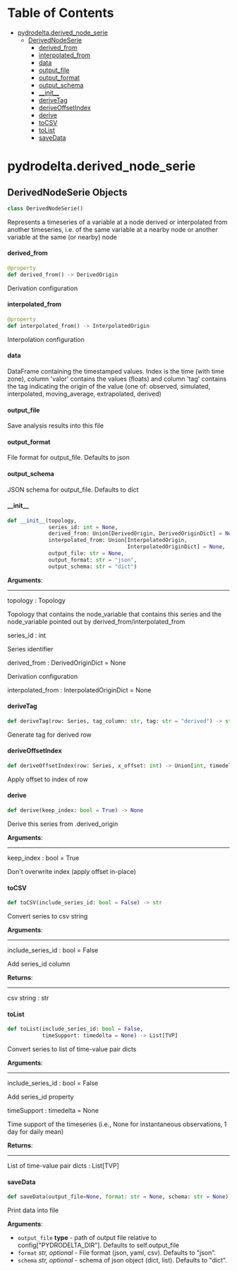 # Table of Contents

* [pydrodelta.derived\_node\_serie](#pydrodelta.derived_node_serie)
  * [DerivedNodeSerie](#pydrodelta.derived_node_serie.DerivedNodeSerie)
    * [derived\_from](#pydrodelta.derived_node_serie.DerivedNodeSerie.derived_from)
    * [interpolated\_from](#pydrodelta.derived_node_serie.DerivedNodeSerie.interpolated_from)
    * [data](#pydrodelta.derived_node_serie.DerivedNodeSerie.data)
    * [output\_file](#pydrodelta.derived_node_serie.DerivedNodeSerie.output_file)
    * [output\_format](#pydrodelta.derived_node_serie.DerivedNodeSerie.output_format)
    * [output\_schema](#pydrodelta.derived_node_serie.DerivedNodeSerie.output_schema)
    * [\_\_init\_\_](#pydrodelta.derived_node_serie.DerivedNodeSerie.__init__)
    * [deriveTag](#pydrodelta.derived_node_serie.DerivedNodeSerie.deriveTag)
    * [deriveOffsetIndex](#pydrodelta.derived_node_serie.DerivedNodeSerie.deriveOffsetIndex)
    * [derive](#pydrodelta.derived_node_serie.DerivedNodeSerie.derive)
    * [toCSV](#pydrodelta.derived_node_serie.DerivedNodeSerie.toCSV)
    * [toList](#pydrodelta.derived_node_serie.DerivedNodeSerie.toList)
    * [saveData](#pydrodelta.derived_node_serie.DerivedNodeSerie.saveData)

<a id="pydrodelta.derived_node_serie"></a>

# pydrodelta.derived\_node\_serie

<a id="pydrodelta.derived_node_serie.DerivedNodeSerie"></a>

## DerivedNodeSerie Objects

```python
class DerivedNodeSerie()
```

Represents a timeseries of a variable at a node derived or interpolated from another timeseries, i.e. of the same variable at a nearby node or another variable at the same (or nearby) node

<a id="pydrodelta.derived_node_serie.DerivedNodeSerie.derived_from"></a>

#### derived\_from

```python
@property
def derived_from() -> DerivedOrigin
```

Derivation configuration

<a id="pydrodelta.derived_node_serie.DerivedNodeSerie.interpolated_from"></a>

#### interpolated\_from

```python
@property
def interpolated_from() -> InterpolatedOrigin
```

Interpolation configuration

<a id="pydrodelta.derived_node_serie.DerivedNodeSerie.data"></a>

#### data

DataFrame containing the timestamped values. Index is the time (with time zone), column 'valor' contains the values (floats) and column 'tag' contains the tag indicating the origin of the value (one of: observed, simulated, interpolated, moving_average, extrapolated, derived)

<a id="pydrodelta.derived_node_serie.DerivedNodeSerie.output_file"></a>

#### output\_file

Save analysis results into this file

<a id="pydrodelta.derived_node_serie.DerivedNodeSerie.output_format"></a>

#### output\_format

File format for output_file. Defaults to json

<a id="pydrodelta.derived_node_serie.DerivedNodeSerie.output_schema"></a>

#### output\_schema

JSON schema for output_file. Defaults to dict

<a id="pydrodelta.derived_node_serie.DerivedNodeSerie.__init__"></a>

#### \_\_init\_\_

```python
def __init__(topology,
             series_id: int = None,
             derived_from: Union[DerivedOrigin, DerivedOriginDict] = None,
             interpolated_from: Union[InterpolatedOrigin,
                                      InterpolatedOriginDict] = None,
             output_file: str = None,
             output_format: str = "json",
             output_schema: str = "dict")
```

**Arguments**:

  -----------
  topology : Topology
  
  Topology that contains the node_variable that contains this series and the node_variable pointed out by derived_from/interpolated_from
  
  series_id : int
  
  Series identifier
  
  derived_from : DerivedOriginDict = None
  
  Derivation configuration
  
  interpolated_from : InterpolatedOriginDict = None

<a id="pydrodelta.derived_node_serie.DerivedNodeSerie.deriveTag"></a>

#### deriveTag

```python
def deriveTag(row: Series, tag_column: str, tag: str = "derived") -> str
```

Generate tag for derived row

<a id="pydrodelta.derived_node_serie.DerivedNodeSerie.deriveOffsetIndex"></a>

#### deriveOffsetIndex

```python
def deriveOffsetIndex(row: Series, x_offset: int) -> Union[int, timedelta]
```

Apply offset to index of row

<a id="pydrodelta.derived_node_serie.DerivedNodeSerie.derive"></a>

#### derive

```python
def derive(keep_index: bool = True) -> None
```

Derive this series from .derived_origin

**Arguments**:

  -----------
  keep_index : bool = True
  
  Don't overwrite index (apply offset in-place)

<a id="pydrodelta.derived_node_serie.DerivedNodeSerie.toCSV"></a>

#### toCSV

```python
def toCSV(include_series_id: bool = False) -> str
```

Convert series to csv string

**Arguments**:

  -----------
  include_series_id : bool = False
  
  Add series_id column
  

**Returns**:

  --------
  csv string : str

<a id="pydrodelta.derived_node_serie.DerivedNodeSerie.toList"></a>

#### toList

```python
def toList(include_series_id: bool = False,
           timeSupport: timedelta = None) -> List[TVP]
```

Convert series to list of time-value pair dicts

**Arguments**:

  -----------
  include_series_id : bool = False
  
  Add series_id property
  
  timeSupport : timedelta = None
  
  Time support of the timeseries (i.e., None for instantaneous observations, 1 day for daily mean)
  

**Returns**:

  --------
  List of time-value pair dicts : List[TVP]

<a id="pydrodelta.derived_node_serie.DerivedNodeSerie.saveData"></a>

#### saveData

```python
def saveData(output_file=None, format: str = None, schema: str = None) -> None
```

Print data into file

**Arguments**:

- `output_file` __type__ - path of output file relative to config["PYDRODELTA_DIR"]. Defaults to self.output_file
- `format` _str, optional_ - File format (json, yaml, csv). Defaults to "json".
- `schema` _str, optional_ - schema of json object (dict, list). Defaults to "dict".

